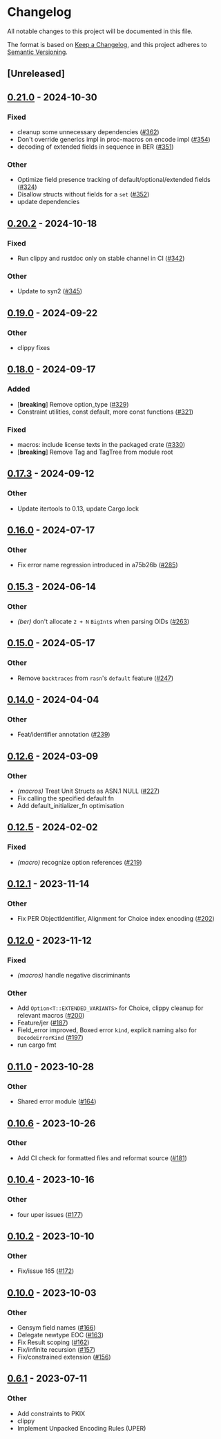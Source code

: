 # Changelog
All notable changes to this project will be documented in this file.

The format is based on [Keep a Changelog](https://keepachangelog.com/en/1.0.0/),
and this project adheres to [Semantic Versioning](https://semver.org/spec/v2.0.0.html).

## [Unreleased]

## [0.21.0](https://github.com/Nicceboy/rasn/compare/rasn-derive-v0.20.2...rasn-derive-v0.21.0) - 2024-10-30

### Fixed

- cleanup some unnecessary dependencies ([#362](https://github.com/Nicceboy/rasn/pull/362))
- Don't override generics impl in proc-macros on encode impl ([#354](https://github.com/Nicceboy/rasn/pull/354))
- decoding of extended fields in sequence in BER ([#351](https://github.com/Nicceboy/rasn/pull/351))

### Other

- Optimize field presence tracking of default/optional/extended fields ([#324](https://github.com/Nicceboy/rasn/pull/324))
- Disallow structs without fields for a `set` ([#352](https://github.com/Nicceboy/rasn/pull/352))
- update dependencies

## [0.20.2](https://github.com/librasn/rasn/compare/rasn-derive-v0.20.1...rasn-derive-v0.20.2) - 2024-10-18

### Fixed

- Run clippy and rustdoc only on stable channel in CI ([#342](https://github.com/librasn/rasn/pull/342))

### Other

- Update to syn2 ([#345](https://github.com/librasn/rasn/pull/345))

## [0.19.0](https://github.com/librasn/rasn/compare/rasn-derive-v0.18.0...rasn-derive-v0.19.0) - 2024-09-22

### Other

- clippy fixes

## [0.18.0](https://github.com/librasn/rasn/compare/rasn-derive-v0.17.3...rasn-derive-v0.18.0) - 2024-09-17

### Added

- [**breaking**] Remove option_type ([#329](https://github.com/librasn/rasn/pull/329))
- Constraint utilities, const default, more const functions ([#321](https://github.com/librasn/rasn/pull/321))

### Fixed

- macros: include license texts in the packaged crate ([#330](https://github.com/librasn/rasn/pull/330))
- [**breaking**] Remove Tag and TagTree from module root

## [0.17.3](https://github.com/librasn/rasn/compare/rasn-derive-v0.17.2...rasn-derive-v0.17.3) - 2024-09-12

### Other

- Update itertools to 0.13, update Cargo.lock

## [0.16.0](https://github.com/librasn/rasn/compare/rasn-derive-v0.15.3...rasn-derive-v0.16.0) - 2024-07-17

### Other
- Fix error name regression introduced in a75b26b ([#285](https://github.com/librasn/rasn/pull/285))

## [0.15.3](https://github.com/librasn/rasn/compare/rasn-derive-v0.15.2...rasn-derive-v0.15.3) - 2024-06-14

### Other
- *(ber)* don't allocate `2 + N` `BigInt`s when parsing OIDs ([#263](https://github.com/librasn/rasn/pull/263))

## [0.15.0](https://github.com/librasn/rasn/compare/rasn-derive-v0.14.0...rasn-derive-v0.15.0) - 2024-05-17

### Other
- Remove `backtraces` from `rasn`'s `default` feature ([#247](https://github.com/librasn/rasn/pull/247))

## [0.14.0](https://github.com/librasn/rasn/compare/rasn-derive-v0.13.1...rasn-derive-v0.14.0) - 2024-04-04

### Other
- Feat/identifier annotation ([#239](https://github.com/librasn/rasn/pull/239))

## [0.12.6](https://github.com/librasn/rasn/compare/rasn-derive-v0.12.5...rasn-derive-v0.12.6) - 2024-03-09

### Other
- *(macros)* Treat Unit Structs as ASN.1 NULL ([#227](https://github.com/librasn/rasn/pull/227))
- Fix calling the specified default fn
- Add default_initializer_fn optimisation

## [0.12.5](https://github.com/librasn/rasn/compare/rasn-derive-v0.12.4...rasn-derive-v0.12.5) - 2024-02-02

### Fixed
- *(macro)* recognize option references ([#219](https://github.com/librasn/rasn/pull/219))

## [0.12.1](https://github.com/XAMPPRocky/rasn/compare/rasn-derive-v0.12.0...rasn-derive-v0.12.1) - 2023-11-14

### Other
- Fix PER ObjectIdentifier, Alignment for Choice index encoding ([#202](https://github.com/XAMPPRocky/rasn/pull/202))

## [0.12.0](https://github.com/XAMPPRocky/rasn/compare/rasn-derive-v0.11.1...rasn-derive-v0.12.0) - 2023-11-12

### Fixed
- *(macros)* handle negative discriminants

### Other
- Add `Option<T::EXTENDED_VARIANTS>` for Choice, clippy cleanup for relevant macros ([#200](https://github.com/XAMPPRocky/rasn/pull/200))
- Feature/jer ([#187](https://github.com/XAMPPRocky/rasn/pull/187))
- Field_error improved, Boxed error `kind`, explicit naming also for `DecodeErrorKind` ([#197](https://github.com/XAMPPRocky/rasn/pull/197))
- run cargo fmt

## [0.11.0](https://github.com/XAMPPRocky/rasn/compare/rasn-derive-v0.10.6...rasn-derive-v0.11.0) - 2023-10-28

### Other
- Shared error module ([#164](https://github.com/XAMPPRocky/rasn/pull/164))

## [0.10.6](https://github.com/XAMPPRocky/rasn/compare/rasn-derive-v0.10.5...rasn-derive-v0.10.6) - 2023-10-26

### Other
- Add CI check for formatted files and reformat source ([#181](https://github.com/XAMPPRocky/rasn/pull/181))

## [0.10.4](https://github.com/XAMPPRocky/rasn/compare/rasn-derive-v0.10.3...rasn-derive-v0.10.4) - 2023-10-16

### Other
- four uper issues ([#177](https://github.com/XAMPPRocky/rasn/pull/177))

## [0.10.2](https://github.com/XAMPPRocky/rasn/compare/rasn-derive-v0.10.1...rasn-derive-v0.10.2) - 2023-10-10

### Other
- Fix/issue 165 ([#172](https://github.com/XAMPPRocky/rasn/pull/172))

## [0.10.0](https://github.com/XAMPPRocky/rasn/compare/rasn-derive-v0.9.5...rasn-derive-v0.10.0) - 2023-10-03

### Other
- Gensym field names ([#166](https://github.com/XAMPPRocky/rasn/pull/166))
- Delegate newtype EOC ([#163](https://github.com/XAMPPRocky/rasn/pull/163))
- Fix Result scoping ([#162](https://github.com/XAMPPRocky/rasn/pull/162))
- Fix/infinite recursion ([#157](https://github.com/XAMPPRocky/rasn/pull/157))
- Fix/constrained extension ([#156](https://github.com/XAMPPRocky/rasn/pull/156))

## [0.6.1](https://github.com/XAMPPRocky/rasn/compare/rasn-derive-v0.6.0...rasn-derive-v0.6.1) - 2023-07-11

### Other
- Add constraints to PKIX
- clippy
- Implement Unpacked Encoding Rules (UPER)
